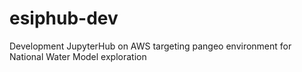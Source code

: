 # esiphub-dev
Development JupyterHub on AWS targeting pangeo environment for National Water Model exploration
